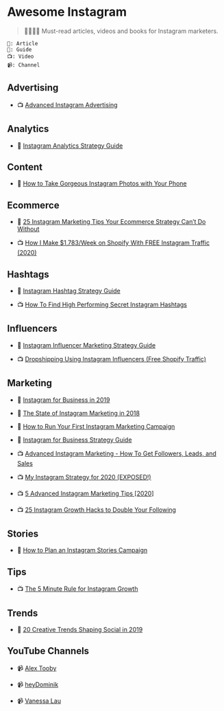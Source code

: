 # Awesome Instagram

> 👩‍🎓👨‍🎓 Must-read articles, videos and books for Instagram marketers.

```
📖: Article
📓: Guide
📺: Video
📹: Channel
```

## Advertising

- 📺 [Advanced Instagram Advertising](https://www.youtube.com/watch?v=u8hnoc0_tlU)

## Analytics

- 📓 [Instagram Analytics Strategy Guide](https://get.later.com/instagram-analytics-ebook/)

## Content

- 📓 [How to Take Gorgeous Instagram Photos with Your Phone](https://later.com/blog/instagram-photos/)

## Ecommerce

- 📖 [25 Instagram Marketing Tips Your Ecommerce Strategy Can’t Do Without](https://acquireconvert.com/instagram-marketing-tips/)

- 📺 [How I Make \$1,783/Week on Shopify With FREE Instagram Traffic (2020)](https://www.youtube.com/watch?v=z-5ShVYdsd8)

## Hashtags

- 📓 [Instagram Hashtag Strategy Guide](https://later.com/instagram-hashtag-guide/)

- 📺 [How To Find High Performing Secret Instagram Hashtags](https://www.youtube.com/watch?v=8dnvgSGJspw)

## Influencers

- 📓 [Instagram Influencer Marketing Strategy Guide](https://get.later.com/influencer-marketing-guide/)

- 📺 [Dropshipping Using Instagram Influencers (Free Shopify Traffic)](https://www.youtube.com/watch?v=yBV4KiEZYQM)

## Marketing

- 📓 [Instagram for Business in 2019](https://get.later.com/instagram-for-business/)

- 📓 [The State of Instagram Marketing in 2018](https://get.later.com/the-state-of-instagram-marketing-2018/)

- 📓 [How to Run Your First Instagram Marketing Campaign](https://later.com/training/instagram-marketing-campaign/)

- 📓 [Instagram for Business Strategy Guide](https://get.later.com/free-instagram-for-business-guide/)

- 📺 [Advanced Instagram Marketing - How To Get Followers, Leads, and Sales](https://www.youtube.com/watch?v=zEFytDFSxWg)

- 📺 [My Instagram Strategy for 2020 (EXPOSED!)](https://www.youtube.com/watch?v=o54OyiwxkDo)

- 📺 [5 Advanced Instagram Marketing Tips [2020]](https://www.youtube.com/watch?v=jtjo1VvITO8)

- 📺 [25 Instagram Growth Hacks to Double Your Following](https://www.youtube.com/watch?v=NyGkq5_5w8w)

## Stories

- 📓 [How to Plan an Instagram Stories Campaign](https://get.later.com/instagram-stories-campaign/)

## Tips

- 📺 [The 5 Minute Rule for Instagram Growth](https://www.youtube.com/watch?v=sLNiIUqAmwQ)

## Trends

- 📓 [20 Creative Trends Shaping Social in 2019](https://get.later.com/creative-social-media-trends-2019/)

## YouTube Channels

- 📹 [Alex Tooby](https://www.youtube.com/channel/UCCPAYZr5GA5Na7KES2qCKWA/videos)

- 📹 [heyDominik](https://www.youtube.com/user/heydominikTV/videos)

- 📹 [Vanessa Lau](https://www.youtube.com/channel/UCdOPzgbosSnbfwd9-iXP2NA/videos)
